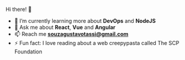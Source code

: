 Hi there! 👋

- 🌱 I’m currently learning more about **DevOps** and **NodeJS**
- 💬 Ask me about **React**, **Vue** and **Angular**
- 📫 Reach me **souzagustavotassi@gmail.com**
- ⚡ Fun fact: I love reading about a web creepypasta called The SCP Foundation
